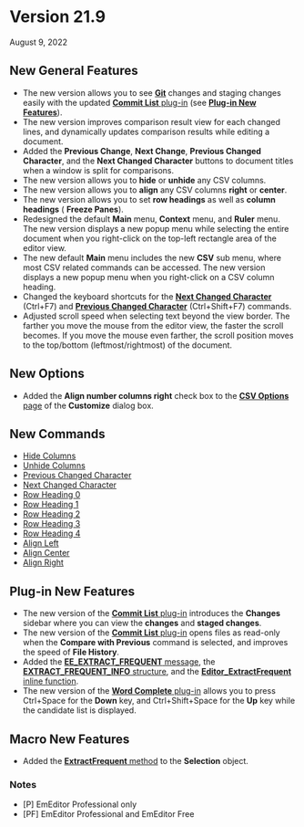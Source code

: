 # Version 21.9

August 9, 2022

## New General Features

- The new version allows you to see **[Git](https://git-scm.com/)** changes and staging changes easily with the updated [**Commit List** plug-in](../howto/plugin/plugin_commit_list) (see [**Plug-in New Features**](#plug-in-new-features)). <pro />
- The new version improves comparison result view for each changed lines, and dynamically updates comparison results while editing a document. <profree />
- Added the **Previous Change**, **Next Change**, **Previous Changed Character**, and the **Next Changed Character** buttons to document titles when a window is split for comparisons. <profree />
- The new version allows you to **hide** or **unhide** any CSV columns. <pro />
- The new version allows you to **align** any CSV columns **right** or **center**. <pro />
- The new version allows you to set **row headings** as well as **column headings** ( **Freeze Panes**). <pro />
- Redesigned the default **Main** menu, **Context** menu, and **Ruler** menu. The new version displays a new popup menu while selecting the entire document when you right-click on the top-left rectangle area of the editor view. <profree />
- The new default **Main** menu includes the new **CSV** sub menu, where most CSV related commands can be accessed. The new version displays a new popup menu when you right-click on a CSV column heading. <pro />
- Changed the keyboard shortcuts for the **[Next Changed Character](../cmd/diff/compare_next_char)** (Ctrl+F7) and **[Previous Changed Character](../cmd/diff/compare_prev_char)** (Ctrl+Shift+F7) commands. <profree />
- Adjusted scroll speed when selecting text beyond the view border. The farther you move the mouse from the editor view, the faster the scroll becomes. If you move the mouse even farther, the scroll position moves to the top/bottom (leftmost/rightmost) of the document. <profree />

## New Options

- Added the **Align number columns right** check box to the [**CSV Options** page](../dlg/customize/csv_options/index) of the **Customize** dialog box. <pro />

## New Commands

- [Hide Columns](../cmd/csv/hide_column) <pro />
- [Unhide Columns](../cmd/csv/unhide_column) <pro />
- [Previous Changed Character](../cmd/diff/compare_prev_char) <profree />
- [Next Changed Character](../cmd/diff/compare_next_char) <profree />
- [Row Heading 0](../cmd/csv/row_heading_reset) <pro />
- [Row Heading 1](../cmd/csv/row_heading_1) <pro />
- [Row Heading 2](../cmd/csv/row_heading_2) <pro />
- [Row Heading 3](../cmd/csv/row_heading_3) <pro />
- [Row Heading 4](../cmd/csv/row_heading_4) <pro />
- [Align Left](../cmd/csv/align_left) <pro />
- [Align Center](../cmd/csv/align_center) <pro />
- [Align Right](../cmd/csv/align_right) <pro />

## Plug-in New Features <pro />

- The new version of the [**Commit List** plug-in](../howto/plugin/plugin_commit_list) introduces the **Changes** sidebar where you can view the **changes** and **staged changes**.
- The new version of the [**Commit List** plug-in](../howto/plugin/plugin_commit_list) opens files as read-only when the **Compare with Previous** command is selected, and improves the speed of **File History**.
- Added the [**EE\_EXTRACT\_FREQUENT** message](../plugin/message/ee_extract_frequent), the [**EXTRACT\_FREQUENT\_INFO** structure](../plugin/structure/extract_frequent_info), and the [**Editor\_ExtractFrequent** inline function](../plugin/macro/editor_extractfrequent).
- The new version of the [**Word Complete** plug-in](../howto/plugin/plugin_wordcomplete) allows you to press Ctrl+Space for the **Down** key, and Ctrl+Shift+Space for the **Up** key while the candidate list is displayed.

## Macro New Features <pro />

- Added the [**ExtractFrequent** method](../macro/selection/extract_frequent) to the **Selection** object.

### Notes

- \[P\] EmEditor Professional only
- \[PF\] EmEditor Professional and EmEditor Free
